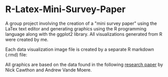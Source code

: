 # R-Latex-Mini-Survey-Paper
A group project involving the creation of a "mini survey paper" using the LaTex text editor and generating graphics using the R programming language along with the ggplot2 library. All visualizations generated from R were created by me.

Each data visualization image file is created by a separate R markdown (.rmd) file:

All graphics are based on the data found in the following [research paper](http://citeseerx.ist.psu.edu/viewdoc/download?doi=10.1.1.208.6756&rep=rep1&type=pdf) by Nick Cawthon and Andrew Vande Moere.
